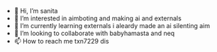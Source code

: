 - 👋 Hi, I’m sanita
- 👀 I’m interested in aimboting and making ai and externals
- 🌱 I’m currently learning externals i aleardy made an ai silenting aim
- 💞️ I’m looking to collaborate with babyhamasta and neq
- 📫 How to reach me txn7229 dis

<!---
sanita/sanita is a ✨ special ✨ repository because its `README.md` (this file) appears on your GitHub profile.
You can click the Preview link to take a look at your changes.
--->
